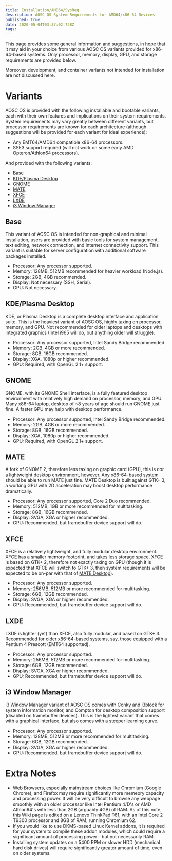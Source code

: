 ```yaml
---
title: Installation/AMD64/SysReq
description: AOSC OS System Requirements for AMD64/x86-64 Devices
published: true
date: 2020-05-04T03:37:02.728Z
tags: 
---
```


This page provides some general information and suggestions, in hope that it may aid in your choice from various AOSC OS variants provided for x86-64-based systems. Only processor, memory, display, GPU, and storage requirements are provided below.

Moreover, development, and container variants not intended for installation are not discussed here.

# Variants

AOSC OS is provided with the following installable and bootable variants, each with their own features and implications on their system requirements. System requirements may vary greatly between different variants, but processor requirements are known for each architecture (although suggestions will be provided for each variant for ideal experience): 

- Any EMT64/AMD64 compatible x86-64 processors.
- SSE3 support required (will not work on some early AMD Opteron/Athlon64 processors).

And provided with the following variants:

- [Base](#base)
- [KDE/Plasma Desktop](#kde-plasma-desktop)
- [GNOME](#gnome)
- [MATE](#mate)
- [XFCE](#xfce)
- [LXDE](#lxde)
- [i3 Window Manager](#i3-window-manager)

## Base

This variant of AOSC OS is intended for non-graphical and minimal installation, users are provided with basic tools for system management, text editing, network connection, and Internet connectivity support. This variant is suitable for server configuration with additional software packages installed.

- Processor: Any processor supported.
- Memory: 128MB, 512MB recommended for heavier workload (Node.js).
- Storage: 2GB, 4GB recommended.
- Display: Not necessary (SSH, Serial).
- GPU: Not necessary.

## KDE/Plasma Desktop

KDE, or Plasma Desktop is a complete desktop interface and application suite. This is the heaviest variant of AOSC OS, highly taxing on processor, memory, and GPU. Not recommended for older laptops and desktops with integrated graphics (Intel i965 will do, but anything older will struggle).

- Processor: Any processor supported, Intel Sandy Bridge recommended.
- Memory: 2GB, 4GB or more recommended.
- Storage: 8GB, 16GB recommended.
- Display: XGA, 1080p or higher recommended.
- GPU: Required, with OpenGL 2.1+ support.

## GNOME

GNOME, with its GNOME Shell interface, is a fully featured desktop environment with relatively high demand on processor, memory, and GPU. Many x86-64 laptop, desktop of ~8 years of age should run GNOME just fine. A faster GPU may help with desktop performance.

- Processor: Any processor supported, Intel Sandy Bridge recommended.
- Memory: 2GB, 4GB or more recommended.
- Storage: 8GB, 16GB recommended.
- Display: XGA, 1080p or higher recommended.
- GPU: Required, with OpenGL 2.1+ support.

## MATE

A fork of GNOME 2, therefore less taxing on graphic card (GPU), this is *not* a lightweight desktop environment, however. Any x86-64-based system should be able to run MATE just fine. MATE Desktop is built against GTK+ 3, a working GPU with 2D acceleration may boost desktop performance dramatically.

- Processor: Any processor supported, Core 2 Duo recommended.
- Memory: 512MB, 1GB or more recommended for multitasking.
- Storage: 8GB, 16GB recommended.
- Display: SVGA, XGA or higher recommended.
- GPU: Recommended, but framebuffer device support will do.

## XFCE

XFCE is a relatively lightweight, and fully modular desktop environment. XFCE has a smaller memory footprint, and takes less storage space. XFCE is based on GTK+ 2, therefore not exactly taxing on GPU (though it is expected that XFCE will switch to GTK+ 3, then system requirements will be expected to be on-par with that of [MATE Desktop](#mate)).

- Processor: Any processor supported.
- Memory: 256MB, 512MB or more recommended for multitasking.
- Storage: 6GB, 12GB recommended.
- Display: SVGA, XGA or higher recommended.
- GPU: Recommended, but framebuffer device support will do.

## LXDE

LXDE is lighter (yet) than XFCE, also fully modular, and based on GTK+ 3. Recommended for older x86-64-based systems, say, those equipped with a Pentium 4 Prescott (EMT64 supported).

- Processor: Any processor supported.
- Memory: 256MB, 512MB or more recommended for multitasking.
- Storage: 6GB, 12GB recommended.
- Display: SVGA, XGA or higher recommended.
- GPU: Recommended, but framebuffer device support will do.

## i3 Window Manager

i3 Window Manager variant of AOSC OS comes with Conky and i3block for system information monitor, and Compton for desktop composition support (disabled on framebuffer devices). This is the lightest variant that comes with a graphical interface, but also comes with a steeper learning curve.

- Processor: Any processor supported.
- Memory: 128MB, 512MB or more recommended for multitasking.
- Storage: 6GB, 12GB recommended.
- Display: SVGA, XGA or higher recommended.
- GPU: Recommended, but framebuffer device support will do.

# Extra Notes

- Web Browsers, especially mainstream choices like Chromium (Google Chrome), and Firefox may require significantly more memeory capacity and processing power. It will be very difficult to browse any webpage smoothly with an older processor like Intel Pentium 4/D's or AMD Athlon64's with less than 2GB (arguably 4GB) of RAM. As of this note, this Wiki page is edited on a Lenovo ThinkPad T61, with an Intel Core 2 T9300 processor and 8GB of RAM, running Chromium 62.
- If you would like to use DKMS-based Linux Kernel addons, it is required for your system to compile these addon modules, which could require a significant amount of processing power - but not necessarily RAM.
- Installing system updates on a 5400 RPM or slower HDD (mechanical hard disk drives) will require significantly greater amount of time, even on older systems.